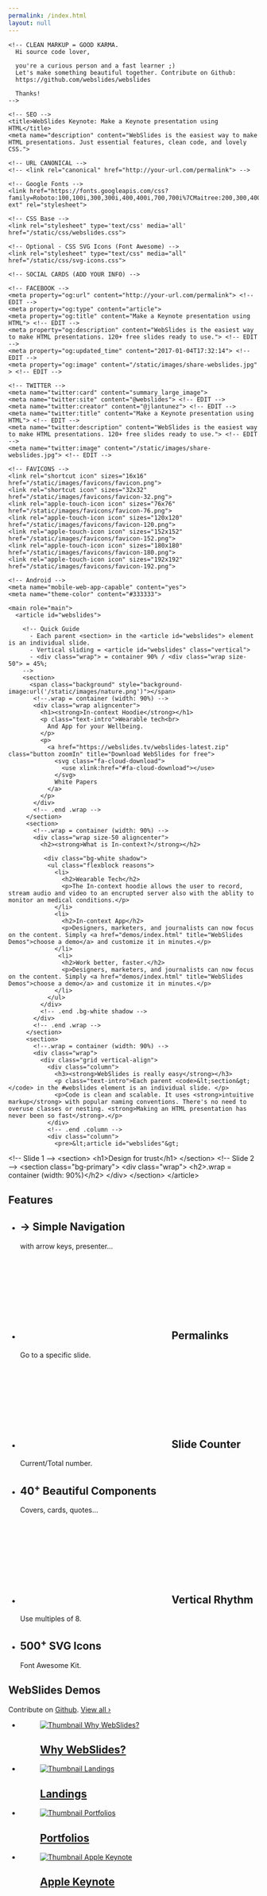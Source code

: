```yaml
---
permalink: /index.html
layout: null
---
```


<html lang="en" prefix="og: http://ogp.me/ns#">
  <head>
    <meta charset="utf-8">
    <meta name="viewport" content="width=device-width, initial-scale=1">

    <!-- CLEAN MARKUP = GOOD KARMA.
      Hi source code lover,

      you're a curious person and a fast learner ;)
      Let's make something beautiful together. Contribute on Github:
      https://github.com/webslides/webslides

      Thanks!
    -->

    <!-- SEO -->
    <title>WebSlides Keynote: Make a Keynote presentation using HTML</title>
    <meta name="description" content="WebSlides is the easiest way to make HTML presentations. Just essential features, clean code, and lovely CSS.">

    <!-- URL CANONICAL -->
    <!-- <link rel="canonical" href="http://your-url.com/permalink"> -->

    <!-- Google Fonts -->
    <link href="https://fonts.googleapis.com/css?family=Roboto:100,100i,300,300i,400,400i,700,700i%7CMaitree:200,300,400,600,700&amp;subset=latin-ext" rel="stylesheet">

    <!-- CSS Base -->
    <link rel="stylesheet" type='text/css' media='all' href="/static/css/webslides.css">

    <!-- Optional - CSS SVG Icons (Font Awesome) -->
    <link rel="stylesheet" type="text/css" media="all" href="/static/css/svg-icons.css">

    <!-- SOCIAL CARDS (ADD YOUR INFO) -->

    <!-- FACEBOOK -->
    <meta property="og:url" content="http://your-url.com/permalink"> <!-- EDIT -->
    <meta property="og:type" content="article">
    <meta property="og:title" content="Make a Keynote presentation using HTML"> <!-- EDIT -->
    <meta property="og:description" content="WebSlides is the easiest way to make HTML presentations. 120+ free slides ready to use."> <!-- EDIT -->
    <meta property="og:updated_time" content="2017-01-04T17:32:14"> <!-- EDIT -->
    <meta property="og:image" content="/static/images/share-webslides.jpg" > <!-- EDIT -->

    <!-- TWITTER -->
    <meta name="twitter:card" content="summary_large_image">
    <meta name="twitter:site" content="@webslides"> <!-- EDIT -->
    <meta name="twitter:creator" content="@jlantunez"> <!-- EDIT -->
    <meta name="twitter:title" content="Make a Keynote presentation using HTML"> <!-- EDIT -->
    <meta name="twitter:description" content="WebSlides is the easiest way to make HTML presentations. 120+ free slides ready to use."> <!-- EDIT -->
    <meta name="twitter:image" content="/static/images/share-webslides.jpg"> <!-- EDIT -->

    <!-- FAVICONS -->
    <link rel="shortcut icon" sizes="16x16" href="/static/images/favicons/favicon.png">
    <link rel="shortcut icon" sizes="32x32" href="/static/images/favicons/favicon-32.png">
    <link rel="apple-touch-icon icon" sizes="76x76" href="/static/images/favicons/favicon-76.png">
    <link rel="apple-touch-icon icon" sizes="120x120" href="/static/images/favicons/favicon-120.png">
    <link rel="apple-touch-icon icon" sizes="152x152" href="/static/images/favicons/favicon-152.png">
    <link rel="apple-touch-icon icon" sizes="180x180" href="/static/images/favicons/favicon-180.png">
    <link rel="apple-touch-icon icon" sizes="192x192" href="/static/images/favicons/favicon-192.png">

    <!-- Android -->
    <meta name="mobile-web-app-capable" content="yes">
    <meta name="theme-color" content="#333333">
  </head>
  <body>
    

    <main role="main">
      <article id="webslides">

        <!-- Quick Guide
          - Each parent <section> in the <article id="webslides"> element is an individual slide.
          - Vertical sliding = <article id="webslides" class="vertical">
          - <div class="wrap"> = container 90% / <div class="wrap size-50"> = 45%;
        -->
        <section>
          <span class="background" style="background-image:url('/static/images/nature.png')"></span>
           <!--.wrap = container (width: 90%) -->
           <div class="wrap aligncenter">
             <h1><strong>In-context Hoodie</strong></h1>
             <p class="text-intro">Wearable tech<br>
               And App for your Wellbeing.
             </p>
             <p>
               <a href="https://webslides.tv/webslides-latest.zip" class="button zoomIn" title="Download WebSlides for free">
                 <svg class="fa-cloud-download">
                   <use xlink:href="#fa-cloud-download"></use>
                 </svg>
                 White Papers
               </a>
             </p>
           </div>
           <!-- .end .wrap -->
         </section>
         <section>
           <!--.wrap = container (width: 90%) -->
           <div class="wrap size-50 aligncenter">
             <h2><strong>What is In-context?</strong></h2>
           
              <div class="bg-white shadow">
               <ul class="flexblock reasons">
                 <li>
                   <h2>Wearable Tech</h2>
                   <p>The In-context hoodie allows the user to record, stream audio and video to an encrupted server also with the ablity to monitor an medical conditions.</p>
                 </li>
                 <li>
                   <h2>In-context App</h2>
                   <p>Designers, marketers, and journalists can now focus on the content. Simply <a href="demos/index.html" title="WebSlides Demos">choose a demo</a> and customize it in minutes.</p>
                 </li>
                  <li>
                   <h2>Work better, faster.</h2>
                   <p>Designers, marketers, and journalists can now focus on the content. Simply <a href="demos/index.html" title="WebSlides Demos">choose a demo</a> and customize it in minutes.</p>
                 </li>
               </ul>
             </div>
             <!-- .end .bg-white shadow -->
           </div>
           <!-- .end .wrap -->
         </section>
         <section>
           <!--.wrap = container (width: 90%) -->
           <div class="wrap">
             <div class="grid vertical-align">
               <div class="column">
                 <h3><strong>WebSlides is really easy</strong></h3>
                 <p class="text-intro">Each parent <code>&lt;section&gt;</code> in the #webslides element is an individual slide. </p>
                 <p>Code is clean and scalable. It uses <strong>intuitive markup</strong> with popular naming conventions. There's no need to overuse classes or nesting. <strong>Making an HTML presentation has never been so fast</strong>.</p>
               </div>
               <!-- .end .column -->
               <div class="column">
                 <pre>&lt;article id="webslides"&gt;
   <span class="code-comment">&lt;!-- Slide 1 --&gt;</span>
   &lt;section&gt;
     &lt;h1&gt;Design for trust&lt;/h1&gt;
   &lt;/section&gt;
   <span class="code-comment">&lt;!-- Slide 2 --&gt;</span>
   &lt;section class="bg-primary"&gt;
     &lt;div class="wrap"&gt;
       &lt;h2&gt;.wrap = container (width: 90%)&lt;/h2&gt;
     &lt;/div&gt;
   &lt;/section&gt;
 &lt;/article&gt;
 </pre>
               </div>
               <!-- .end .column -->
             </div>
             <!-- .end .grid -->
           </div>
           <!-- .end .wrap -->
         </section>
         <section>
           <div class="wrap">
             <h2>Features</h2>
             <ul class="flexblock features">
               <li>
                 <div>
                   <h2>
                     <span>&rarr;</span>
                     Simple Navigation
                   </h2>
                   with arrow keys, presenter...
                 </div>
               </li>
               <li>
                 <div>
                   <h2>
                     <svg class="fa-link">
                       <use xlink:href="#fa-link"></use>
                     </svg>
                     Permalinks
                   </h2>
                   Go to a specific slide.
                 </div>
               </li>
               <li>
                 <div>
                   <h2>
                     <svg class="fa-clock-o">
                       <use xlink:href="#fa-clock-o"></use>
                     </svg>
                     Slide Counter
                   </h2>
                   Current/Total number.
                 </div>
               </li>
               <li>
                 <div>
                   <h2>
                     <span>40<sup>+</sup></span>
                     Beautiful Components
                   </h2>
                   Covers, cards, quotes...
                 </div>
               </li>
               <li>
                 <div>
                   <h2>
                     <svg class="fa-text-height">
                       <use xlink:href="#fa-text-height"></use>
                     </svg>
                     Vertical Rhythm
                   </h2>
                   Use multiples of 8.
                 </div>
               </li>
               <li>
                 <div>
                   <h2>
                     <span>500<sup>+</sup></span>
                     SVG Icons
                   </h2>
                   Font Awesome Kit.
                 </div>
               </li>
             </ul>
           </div>
         </section>
         <section>
           <div class="wrap">
             <h2><strong>WebSlides Demos</strong></h2>
             <p>Contribute on <a href="https://github.com/webslides/webslides" title="Contribute on Github">Github</a>. <span class="alignright"><a href="demos/index.html" title="WebSlides Demos">View all &rsaquo;</a></span></p>
             <ul class="flexblock gallery">
               <li>
                 <a href="demos/why-webslides.html" title="Why WebSlides?">
                   <figure>
                     <img alt="Thumbnail Why WebSlides?" src="https://webslides.tv/static/images/demos-why.png">
                     <figcaption>
                       <h2>Why WebSlides?</h2>
                     </figcaption>
                   </figure>
                 </a>
               </li>
               <li>
                 <a href="demos/landings.html" title="Landings">
                   <figure>
                     <img alt="Thumbnail Landings" src="https://webslides.tv/static/images/demos-landings.png">
                     <figcaption>
                       <h2>Landings</h2>
                     </figcaption>
                   </figure>
                 </a>
               </li>
               <li>
                 <a href="demos/portfolios.html" title="Portfolios">
                   <figure>
                     <img alt="Thumbnail Portfolios" src="https://webslides.tv/static/images/demos-portfolios.png">
                     <figcaption>
                       <h2>Portfolios</h2>
                     </figcaption>
                   </figure>
                 </a>
               </li>
               <li>
                 <a href="demos/keynote.html" title="Apple Keynote">
                   <figure>
                     <img alt="Thumbnail Apple Keynote" src="https://webslides.tv/static/images/demos-apple.png">
                     <figcaption>
                       <h2>Apple Keynote</h2>
                     </figcaption>
                   </figure>
                 </a>
               </li>
             </ul>
           </div>
           <!-- .end .wrap -->
         </section>
         <section>
           <div class="wrap">
             <div class="grid vertical-align">
               <div class="column">
                 <h4>
                   <svg class="fa-life-ring">
                     <use xlink:href="#fa-life-ring"></use>
                   </svg>
                   <strong>Guides</strong>
                 </h4>
                 <p>If you need help, here's just three tutorials. Just a basic knowledge of HTML is required:</p>
                 <ul class="description">
                   <li><a href="demos/components.html" title="WebSlides Components">WebSlides Components</a>.</li>
                   <li><a href="demos/classes.html" title="WebSlides Classes">WebSlides Classes</a>.</li>
                   <li><a href="demos/media.html" title="WebSlides Media">WebSlides Media: images, videos...</a></li>
                 </ul>
               </div>
               <div class="column">
                 <figure><img class="aligncenter" src="static/images/setup.png" alt="WebSlides Files"></figure>
               </div>
               <div class="column">
                 <h4>
                   <svg class="fa-cubes">
                     <use xlink:href="#fa-cubes"></use>
                   </svg>
                   <strong>Built to expand</strong>
                 </h4>
                 <p>The best way to <strong>inspire with your content</strong> is to connect on a personal level:</p>
                 <ul class="description">
                   <li>Background images: <a href="http://unsplash.com">Unsplash</a>.</li>
                   <li>CSS animations: <a href="https://daneden.github.io/animate.css/">Animate.css</a>.</li>
                   <li>Longforms: <a href="http://michalsnik.github.io/aos/"> Animate on scroll</a>.</li>
                 </ul>
               </div>
             </div>
             <!--end .grid -->
           </div>
         </section>
         <section class="aligncenter">
           <!-- .wrap = container (width: 90%) -->
           <div class="wrap">
             <h2><strong>Ready to Start?</strong> </h2>
             <p class="text-intro">Create your own presentation instantly. <br>120+ premium slides ready to use.</p>
             <p>
               <a href="https://webslides.tv/webslides-latest.zip" class="button" title="Download WebSlides">
                 <svg class="fa-cloud-download">
                   <use xlink:href="#fa-cloud-download"></use>
                 </svg>
                 Free Download
               </a>
               <span class="try">
                 <a href="https://www.paypal.me/jlantunez/8" title="Thanks :)">
                   <svg class="fa-paypal">
                     <use xlink:href="#fa-paypal"></use>
                   </svg>
                   Pay what you want.
                 </a>
               </span>
             </p>
           </div>
           <!-- .end .wrap -->
         </section>
        
         <section class="slide-bottom">
           <div class="wrap">
             <div class="content-right text-serif">
               <h2>
                 <strong>Thanks.</strong>
                 <a target="_blank" title="Share on Twitter" href="https://twitter.com/intent/tweet?text=Finally,%20everything%20you%20need%20to%20make%20HTML%20presentations%20in%20a%20fast/beautiful%20way.%20@WebSlides%20=%20Good%20karma%20&mdash;%20https://webslides.tv">
                   <svg class="fa-twitter">
                     <use xlink:href="#fa-twitter"></use>
                   </svg>
                 </a>
               </h2>
               <p>People share content that makes them feel inspired. WebSlides is a very effective way to engage young audiences, customers, and teams.</p> 
               <p>Best,<br> <a href="https://twitter.com/jlantunez">@jlantunez</a>, <a href="https://twitter.com/belelros">@belelros</a>, and <a href="https://twitter.com/luissacristan">@luissacristan</a>.</p>
             </div>
             <!-- .end .content-right -->
           </div>
           <!-- .end .wrap -->
         </section>
 
        <section class="bg-apple aligncenter">
          <!--.wrap = container (width: 90%) -->
          <div class="wrap">
            <h1><img class="whitelogo" src="/static/images/logos/apple.svg" alt="Apple Logo"></h1>
          </div>
          <!-- .end .wrap -->
        </section>
        <section class="bg-apple">
          <!--.wrap = container (width: 90%) -->
          <div class="wrap size-50">
            <h1>Make a Keynote presentation using HTML</h1>
            <p class="text-intro">WebSlides is an open source framework for building HTML presentations, landings, and portfolios.</p>
            <p><code>.bg-apple</code></p>
          </div>
          <!-- .end .wrap -->
        </section>
        <section class="bg-apple aligncenter">
          <!--.wrap = container (width: 90%) -->
          <div class="wrap">
            <h2>HTML presentations can be easy</h2>
          </div>
          <!-- .end .wrap -->
        </section>
        <section class="bg-apple">
          <div class="wrap">
            <h2>Features</h2>
            <ul class="flexblock features">
              <li>
                <div>
                  <h2>
                    <span>&rarr;</span>
                    Simple Navigation
                  </h2>
                  with arrow keys and swipe.
                </div>
              </li>
              <li>
                <div>
                  <h2>
                    <svg class="fa-link">
                      <use xlink:href="#fa-link"></use>
                    </svg>
                    Permalinks
                  </h2>
                  Go to a specific slide.
                </div>
              </li>
              <li>
                <div>
                  <h2>
                    <svg class="fa-clock-o">
                      <use xlink:href="#fa-clock-o"></use>
                    </svg>
                    Slide Counter
                  </h2>
                  Current/Total number
                </div>
              </li>
              <li>
                <div>
                  <h2>
                    <span>40<sup>+</sup></span>
                    Beautiful Components
                  </h2>
                  Covers, cards, quotes...
                </div>
              </li>
              <li>
                <div>
                  <h2>
                    <svg class="fa-text-height">
                      <use xlink:href="#fa-text-height"></use>
                    </svg>
                    Vertical Rhythm
                  </h2>
                  Use multiples of 8.
                </div>
              </li>
              <li>
                <div>
                  <h2>
                    <span>500<sup>+</sup></span>
                    SVG Icons
                  </h2>
                  Font Awesome Kit.
                </div>
              </li>
            </ul>
          </div>
        </section>
        <section class="bg-apple">
          <div class="wrap">
            <div class="content-left">
              <h2>WebSlides was made to inspire people.</h2>
            </div>
            <!-- end .content-left -->
            <div class="content-left">
              <p>WebSlides is a wonderful way to showcase your company. All content is for demo purposes only. Images are property of their respective owners.</p>
            </div>
            <!-- end .content-left -->
            <ul class="flexblock">
              <li>
                <div>
                  <img class="whitelogo" src="/static/images/logos/google.svg" alt="Google">
                </div>
              </li>
              <li>
                <div>
                  <img class="whitelogo" src="/static/images/logos/netflix.svg" alt="Netflix">
                </div>
              </li>
              <li>
                <div>
                  <img class="whitelogo" src="/static/images/logos/microsoft.svg" alt="Microsoft">
                </div>
              </li>
            </ul>
          </div>
          <!-- .end .wrap -->
        </section>
        <section class="bg-apple">
          <div class="wrap">
            <div class="content-left">
              <h2>WebSlides help you build a culture of excellence.</h2>
            </div>
            <!-- end .content-left -->
            <div class="content-left">
              <p>The art of storytelling. Hypertext, clean code, and beauty as narrative elements. Just essential features and lovely CSS. All content is for demo purposes only. </p>
            </div>
            <!-- end .content-left -->
            <ul class="flexblock metrics">
              <li> Founded
                <span>1976</span>
              </li>
              <li>
                <span>
                  <svg class="fa-users">
                    <use xlink:href="#fa-users"></use>
                  </svg>
                </span>
                524M Subscribers
              </li>
              <li>
                <span>
                  <svg class="fa-line-chart">
                    <use xlink:href="#fa-line-chart"></use>
                  </svg>
                </span>
                Revenue: $16M
              </li>
              <li>
                Monthly Growth
                <span>64%</span>
              </li>
            </ul>
          </div>
          <!-- .end .wrap -->
        </section>
        <section class="bg-apple">
          <!--.wrap o <nav> = container 1200px -->
          <div class="wrap">
            <ul class="flexblock metrics border">
              <li> Founded
                <span>1976</span>
              </li>
              <li>
                <span>
                  <svg class="fa-users">
                    <use xlink:href="#fa-users"></use>
                  </svg>
                </span>
                524M Subscribers
              </li>
              <li>
                <span>
                  <svg class="fa-line-chart">
                    <use xlink:href="#fa-line-chart"></use>
                  </svg>
                </span>
                Revenue: $16M
              </li>
              <li>
                Monthly Growth
                <span>64%</span>
              </li>
              <li>
                <span>
                  <svg class="fa-building-o">
                    <use xlink:href="#fa-building-o"></use>
                  </svg>
                </span>
                6 Offices
              </li>
              <li>
                <span>
                  <svg class="fa-smile-o">
                    <use xlink:href="#fa-smile-o"></use>
                  </svg>
                </span>
                14K Employees
              </li>
              <li>
                <span>
                $4M
                </span>
                EBITDA
              </li>
              <li>
                <span>
                  <svg class="fa-university">
                    <use xlink:href="#fa-university"></use>
                  </svg>
                </span>
                Bank: $76B
              </li>
            </ul>
          </div>
          <!-- .end .wrap -->
        </section>
        <section class="bg-apple aligncenter">
          <span class="background dark" style="background-image:url('https://source.unsplash.com/pb_lF8VWaPU/')"></span>
          <div class="wrap">
            <h2 class="text-data">3,456,789</h2>
            <h3>iPhone 7 in first 24 hours</h3>
          </div>
          <!-- .end .wrap -->
        </section>
        <section class="bg-apple aligncenter">
          <!--.wrap = container (width: 90%) -->
          <div class="wrap">
            <h2 class="text-data">$48 Billion</h2>
            <h3>Revenue in Q4 2024</h3>
          </div>
          <!-- .end .wrap -->
        </section>
        <section class="bg-apple slide-bottom">
          <!-- Overlay/Opacity: [class*="bg-"] > .background.dark or .light -->
          <span class="background" style="background-image:url('https://source.unsplash.com/Y5Tjb62cxl8/')"></span>
          <div class="wrap">
            <div class="content-left">
              <p>
                <svg class="large fa-tree">
                  <use xlink:href="#fa-tree"></use>
                </svg>
              </p>
              <h2>1,000,000</h2>
              <h3>We're working to protect up to a million acres of sustainable forest.</h3>
            </div>
          </div>
          <!-- .end .wrap -->
        </section>
        <section class="bg-apple">
          <div class="wrap">
            <div class="card-50">
              <figure><img class="aligncenter" src="/static/images/iphone.png" alt="iPhone"></figure>
              <div class="flex-content">
                <h2>
                  <svg class="fa-apple">
                    <use xlink:href="#fa-apple"></use>
                  </svg>
                  iPhone 7
                </h2>
                <p class="text-intro">3D Touch, 12MP photos, and 4K video.</p>
                <p>Every iPhone they have made was built on the same belief. That a phone should be more than a collection of features. That, above all, a phone should be absolutely simple, beautiful, and magical to use.</p>
              </div>
              <!-- end .flex-content-->
            </div>
            <!-- end .card-50-->
          </div>
          <!-- .end .wrap -->
        </section>
        <section class="bg-apple">
          <div class="wrap">
            <div class="grid vertical-align">
              <div class="column">
                <h2>
                  <svg class="fa-apple">
                    <use xlink:href="#fa-apple"></use>
                  </svg>
                  iPhone 7
                </h2>
                <p class="text-intro">We worked closely with the very talented people at Acme and created a new website. Content demo. </p>
                <ul class="description">
                  <li>
                    <span class="text-label">
                    Client:
                    </span>
                    Apple (2016)
                  </li>
                  <li>
                    <span class="text-label">
                    Services:
                    </span>
                    Web Design
                  </li>
                  <li>
                    <span class="text-label">
                    Website:
                    </span>
                    <a href="https://apple.com/iphone/">apple.com/iphone</a>
                  </li>
                </ul>
              </div>
              <!-- end .column-->
              <div class="column">
                <figure>
                  <img src="/static/images/iphone.png" alt="iPhone">
                </figure>
              </div>
              <!-- end figure-->
            </div>
            <!-- end .grid-->
          </div>
          <!-- end .wrap-->
        </section>
        <section class="bg-apple">
          <div class="wrap">
            <div class="card-50">
              <div class="flex-content">
                <ul class="flexblock specs">
                  <li>
                    <div>
                      <svg class="fa-wifi">
                        <use xlink:href="#fa-wifi"></use>
                      </svg>
                      <h2>Ultra-Fast WiFi</h2>
                      Faster LTE with the best worldwide roaming.
                    </div>
                  </li>
                  <li>
                    <div>
                      <svg class="fa-camera">
                        <use xlink:href="#fa-camera"></use>
                      </svg>
                      <h2>Two cameras that shoot as one.</h2>
                      12MP wide angle.
                    </div>
                  </li>
                  <li>
                    <div>
                      <svg class="fa-life-ring">
                        <use xlink:href="#fa-life-ring"></use>
                      </svg>
                      <h2>Lifetime Warranty </h2>
                      We'll fix it or if we can't, we'll replace it.
                    </div>
                  </li>
                </ul>
              </div>
              <!-- end .flex-content-->
              <figure>
                <img class="aligncenter" src="/static/images/iphone.png" alt="iPhone 6">
              </figure>
            </div>
          </div>
          <!-- .end .wrap -->
        </section>
        <section class="bg-apple aligncenter">
          <div class="wrap zoomIn">
            <h1>
              <svg class="fa-apple">
                <use xlink:href="#fa-apple"></use>
              </svg>
              Pay
            </h1>
          </div>
          <!-- .end .wrap -->
        </section>
        <section class="bg-apple">
          <span class="background-left-bottom" style="background-image:url('../static/images/iphone-hand.png')"></span>
          <div class="wrap">
            <div class="content-right">
              <h2>
                Redesigning
                <svg class="fa-apple">
                  <use xlink:href="#fa-apple"></use>
                </svg>
                Pay
              </h2>
              <p>We've been working with the Acme team over the last three months to build a new app.</p>
              <p>
                <a href="#" class="button" title="Case study">Case study &rsaquo;</a>
                <a href="https://www.apple.com/apple-pay/" class="button ghost" title="Apple Website">Open site &rsaquo;</a>
              </p>
            </div>
          </div>
          <!-- .end .wrap -->
        </section>
        <section class="bg-apple">
          <span class="background-right-bottom" style="background-image:url('../static/images/iphone-hand.png')"></span>
          <!--.wrap = container (width: 90%) -->
          <div class="wrap">
            <div class="content-left">
              <h2>Payments Made Simple</h2>
              <p>Apple Pay is so easy. Pay with your debit cards and credit cards with just a touch.</p>
              <div class="content-left">
                <h3>Secure</h3>
                <p>Your card is never stored. Apple Pay uses a device-specific number and unique transaction code.</p>
              </div>
              <!-- .end .content-left -->
              <div class="content-left">
                <h3>Universal</h3>
                <p>Apple Pay works with most major credit and debit cards from nearly all banks.</p>
              </div>
              <!-- .end .content-left -->
            </div>
            <!-- .end .content-left -->
          </div>
          <!-- .end .wrap -->
        </section>
        <section class="bg-apple">
          <span class="background-left-bottom" style="background-image:url('../static/images/iphone-hand.png')"></span>
          <div class="wrap">
            <div class="content-right">
              <ul class="flexblock specs">
                <li>
                  <div>
                    <svg class="fa-bolt">
                      <use xlink:href="#fa-bolt"></use>
                    </svg>
                    <h2>Incredibly fast</h2>
                    Just hold your iPhone near the reader.
                  </div>
                </li>
                <li>
                  <div>
                    <svg class="fa-globe">
                      <use xlink:href="#fa-globe"></use>
                    </svg>
                    <h2>Works with all major banks</h2>
                    Apple Pay is accepted in restaurants, hotels...
                  </div>
                </li>
                <li>
                  <div>
                    <svg class="fa-lock">
                      <use xlink:href="#fa-lock"></use>
                    </svg>
                    <h2>The safer way to pay</h2>
                    Your card number is never stored.
                  </div>
                </li>
              </ul>
            </div>
          </div>
          <!-- .end .wrap -->
        </section>
        <section class="bg-apple">
          <span class="background-right-bottom" style="background-image:url('../static/images/iphone-hand.png')"></span>
          <div class="wrap">
            <div class="content-left">
              <h1>
                <svg class="fa-apple">
                  <use xlink:href="#fa-apple"></use>
                </svg>
                Pay
              </h1>
              <p>Use your iPhone to pay securely and easily at over a million store locations and within apps — with a single touch. See where you can use Apple Pay:
              </p>
              <form class="user" action="/" method="post">
                <input type="text" name="location" placeholder="Stores in your city..." required>
                <button type="submit" title="Search">Search &rsaquo;</button>
              </form>
            </div>
          </div>
          <!-- .end .wrap -->
        </section>
        <section class="bg-apple">
          <!--.wrap = container (width: 90%) -->
          <div class="wrap">
            <blockquote class="text-quote">
              <p>I'm an optimist in the sense that I believe humans are noble and honorable, and some of them are really smart. I have a very optimistic view of individuals.</p>
              <p>
                <cite>
                  <!-- <img class="avatar-56" src="/static/images/avatar.jpg" alt="Avatar"> --> Steve Jobs.
                </cite>
              </p>
            </blockquote>
          </div>
          <!-- .end .wrap -->
        </section>
        <section class="bg-apple">
          <span class="background-right-bottom" style="background-image:url('https://webslides.tv/static/images/tim-cook.png')"></span>
          <div class="wrap">
            <div class="content-left">
              <blockquote>
                <p>&ldquo;We see that privacy is a fundamental human right that people have. We are going to do everything that we can to help maintain that trust.&rdquo;</p>
                <p><cite>Tim Cook, CEO of Apple.</cite></p>
              </blockquote>
            </div>
          </div>
          <!-- .end .wrap -->
        </section>
        <section class="bg-apple">
          <header>
            <!--.wrap o <nav> = container 1200px -->
            <div class="wrap">
              <p>Header <span class="alignright">.alignright</span></p>
            </div>
          </header>
          <div class="aligncenter fadeInUp">
            <h2>Simple CSS Alignments</h2>
            <p>Put content wherever you want.</p>
          </div>
          <footer class="bg-trans-dark">
            <div class="wrap">
              <p>
                <span class="alignleft">
                Footer
                </span>
                <span class="alignright">
                  <a href="#" title="Twitter">
                    <svg class="fa-twitter">
                      <use xlink:href="#fa-twitter"></use>
                    </svg>
                    @username
                  </a>
                </span>
              </p>
            </div>
          </footer>
        </section>
        <section class="bg-apple slide-top">
          <div class="wrap">
            <div class="content-left">
              <h3>1/9 left top</h3>
              <p>Put content wherever you want. Have less. Do more. Create beautiful solutions.</p>
              <p><code>.slide-top and .content-left</code></p>
            </div>
          </div>
          <!-- .end .wrap -->
        </section>
        <section class="bg-apple slide-top">
          <div class="wrap">
            <div class="content-center">
              <h3>2/9 center top</h3>
              <p>Apple I was designed and hand-built by Steve Wozniak. Steve Jobs had the idea of selling the computer.</p>
              <p><code>.slide-top and .content-center</code></p>
            </div>
          </div>
          <!-- .end .wrap -->
        </section>
        <section class="bg-apple slide-top">
          <div class="wrap">
            <div class="content-right">
              <h3>3/9 right top</h3>
              <p>The Apple II is one of the first highly successful computers.</p>
              <p><code>.slide-top and .content-right</code></p>
            </div>
          </div>
          <!-- .end .wrap -->
        </section>
        <section class="bg-apple">
          <div class="wrap">
            <div class="content-left">
              <h3>4/9 left center</h3>
              <p>The Apple III is a business-oriented personal computer that was intended as the successor to the Apple II series.</p>
              <p><code>.content-left</code></p>
            </div>
          </div>
          <!-- .end .wrap -->
        </section>
        <section class="bg-apple">
          <div class="wrap">
            <div class="content-center">
              <h3>5/9 center</h3>
              <p>Apple Lisa was one of the first personal computers to offer a graphical user interface.</p>
              <p><code>.content-center</code></p>
            </div>
          </div>
          <!-- .end .wrap -->
        </section>
        <section class="bg-apple">
          <div class="wrap">
            <div class="content-right">
              <h3>6/9 right center</h3>
              <p>The Macintosh was the company's first mass-market personal computer featuring a GUI and mouse.</p>
              <p><code>.content-right</code></p>
            </div>
          </div>
          <!-- .end .wrap -->
        </section>
        <section class="bg-apple slide-bottom">
          <div class="wrap">
            <div class="content-left">
              <h3>7/9 left bottom</h3>
              <p>The iBook was a line of laptop computers designed and marketed by Apple Inc. from 1999 to 2006.</p>
              <p><code>.slide-bottom</code> and <code>.content-left</code></p>
            </div>
          </div>
          <!-- .end .wrap -->
        </section>
        <section class="bg-apple slide-bottom">
          <div class="wrap">
            <div class="content-center">
              <h3>8/9 center bottom</h3>
              <p>Apple introduced the first generation iPod on October 23, 2001, with the slogan "1,000 songs in your pocket".</p>
              <p><code>.slide-bottom</code> and <code>.content-center</code></p>
            </div>
          </div>
          <!-- .end .wrap -->
        </section>
        <section class="bg-apple slide-bottom">
          <div class="wrap">
            <div class="content-right">
              <h3>9/9 right bottom</h3>
              <p>The original iPhone was introduced by Steve Jobs on January 9, 2007. Jobs introduced the iPhone as a combination of three devices.</p>
              <p><code>.slide-bottom</code> and <code>.content-right</code></p>
            </div>
          </div>
          <!-- .end .wrap -->
        </section>
        <section class="bg-apple">
          <div class="wrap size-50">
            <h2>CSS Animations</h2>
            <p>Fadein transition to all slides.</p>
            <pre>&lt;article id="webslides"&gt;
  &lt;section&gt;
    &lt;div class="wrap fadeInUp"&gt;
      &lt;h1&gt;Slide&lt;/h1&gt;
    &lt;/div&gt;
  &lt;/section&gt;
&lt;/article&gt;</pre>
            <p>Just 5 basic animations: .fadeIn, .fadeInUp, .zoomIn, .slideInLeft, and .slideInRight.</p>
          </div>
          <!-- .end .wrap -->
        </section>
        <section class="bg-black aligncenter">
          <span class="background light" style="background-image:url('https://source.unsplash.com/UxtIESWxLh8/')"></span>
          <div class="wrap">
            <h2>Embedding Media</h2>
          </div>
          <!-- .end .wrap -->
        </section>
        <section class="bg-apple">
          <div class="wrap">
            <div class="content-left">
              <h3><a href="https://webslides.tv/demos/media#slide=2">YouTube API</a></h3>
              <p>Embed videos with loop, autoplay, and muted attributes. The video will automatically play when the slide is loaded.</p>
              <pre>&lt;div class="embed"&gt;
 &lt;div data-youtube data-youtube-id=&quot;CQY3KUR3VzM&quot; data-autoplay &gt;&lt;/div&gt;
&lt;/div&gt;</pre>
              <p><code>.embed</code> (responsive)</p>
            </div>
            <!-- end .content-left -->
            <div class="content-left">
              <!-- <div class="embed"> = Responsive -->
              <div class="embed">
                <div data-youtube data-youtube-id="CQY3KUR3VzM" data-autoplay data-no-controls></div>
              </div>
              <!-- end .embed -->
            </div>
            <!-- end .content-left -->
          </div>
          <!-- .end .wrap -->
        </section>
        <section class="bg-apple fullscreen">
          <!-- Fullscreen Video -->
          <div class="embed">
            <div data-youtube data-youtube-id="lvOKBQvbLhg" data-autoplay></div>
          </div>
          <!-- .end .embed -->
        </section>
        <section class="fullscreen bg-apple aligncenter">
         <div class="embed">
           <video autoplay loop muted poster="https://webslides.tv/static/images/peggy.jpg">
            <source src="https://webslides.tv/static/videos/peggy.mp4" type="video/mp4">
           </video>
          </div><!-- .embed -->
          <!-- .wrap = container (width: 90%) -->
          <div class="wrap size-50">
            <h2><strong>Be Awesome</strong></h2>
          </div>
        </section>
        <section class="fullscreen bg-black aligncenter">
          <div class="embed dark">
             <video autoplay loop muted poster="https://webslides.tv/static/images/peggy.jpg">
             <source src="https://webslides.tv/static/videos/peggy.mp4" type="video/mp4">
            </video>
          </div><!-- .embed -->
          <!-- .wrap = container (width: 90%) -->
          <div class="wrap size-50">
            <h2><strong>Think Different</strong></h2>
            <p>Overlay: <code>fullscreen.bg-black > .embed.dark</code> or .light</p>
          </div>
          <!-- .end .wrap -->
        </section>
        <section class="bg-apple aligncenter">
          <span class="background-right-bottom" style="background-image:url('https://webslides.tv/static/images/tim-cook.png')"></span>
          <div class="wrap">
            <h1>One more thing...</h1>
          </div>
          <!-- .end .wrap -->
        </section>
        <section class="bg-apple aligncenter">
          <div class="wrap">
            <div class="cta">
              <div class="number">
                <p><span>Ag</span></p>
              </div>
              <!--end .number -->
              <div class="benefit">
                <p class="text-subtitle">San Francisco</p>
                <h3><strong>The quick brown fox jumps over the lazy dog</strong>.</h3>
                <p>ABCDEFGHIJKLMNOPQRSTUVWXYZ</p>
                <p>abcdefghijklmnopqrstuvwxyz</p>
                <p>1234567890(,.;:?!$&*)</p>
              </div>
              <!--end .benefit -->
            </div>
            <!--end .cta -->
          </div>
          <!-- .end .wrap -->
        </section>
        <section class="bg-apple aligncenter">
          <!-- .wrap = container (width: 90%) -->
          <div class="wrap">
            <h2><strong>Start in seconds</strong></h2>
            <p class="text-intro">120+ prebuilt slides ready to use.</p>
            <p>
              <a href="https://webslides.tv/webslides-latest.zip" class="button" title="Download WebSlides">
                <svg class="fa-cloud-download">
                  <use xlink:href="#fa-cloud-download"></use>
                </svg>
                Free Download
              </a>
              <span class="try">
                <a href="https://www.paypal.me/jlantunez/8" title="Good karma :)">
                  <svg class="fa-paypal">
                    <use xlink:href="#fa-paypal"></use>
                  </svg>
                  Pay what you want.
                </a>
              </span>
            </p>
          </div>
          <!-- .end .wrap -->
        </section>
        <section class="bg-apple aligncenter">
          <h2 class="text-emoji zoomIn">😎</h2>
          <h3><strong>Thank you!</strong></h2>
          <p><a href="https://twitter.com/webslides" title="@WebSlides on Twitter">@WebSlides</a></p>
        </section>

        <section class="bg-red">
          <span class="background dark" style="background-image:url('https://source.unsplash.com/R1J6Z1cnJZc/1600x800')"></span>
          <!--.wrap = container (width: 90%) -->
          <div class="wrap aligncenter">
            <h1>
              <strong>Netflix's Culture</strong>
            </h1>
            <p class="text-symbols">* * * </p>
            <p><a class="button ghost" href="https://webslides.tv/webslides-latest.zip" title="Download WebSlides for free">
              <svg class="fa-cloud-download">
                <use xlink:href="#fa-cloud-download"></use>
              </svg> WebSlides</a>
            </p>
          </div>
          <!-- .end .wrap -->
        </section>
        <section>
          <div class="wrap size-50 bg-white">
            <h2>
              <svg class="fa-info-circle large">
                <use xlink:href="#fa-info-circle"></use>
              </svg>
              <strong>A bit of context</strong>
            </h2>
            <hr>
            <p><a href="http://firstround.com/review/The-woman-behind-the-Netflix-Culture-doc/">Patty McCord</a> created <a href="https://jobs.netflix.com/life-at-netflix">Netflix's culture</a>. She wrote the document called <strong>"Netflix Culture: Freedom & Responsibility."</strong> (2009). So far, it's been shared over 16 million times on <a href="https://www.slideshare.net/reed2001/culture-1798664">Slideshare</a> and has been called "the most important document ever to come out of the Valley" by Sheryl Sandberg.</p>
          </div>
          <!-- .end .wrap -->
        </section>
        <section>
          <!--.wrap = container (width: 90%) -->
          <div class="wrap">
            <div class="grid vertical-align">
              <div class="column">
                <h3><strong>We seek excellence</strong></h3>
              </div>
              <div class="column">
                <p class="text-intro">We value candor, transparency, and courage. <strong>We embrace context and avoid control</strong>, seeking insight and understanding to make sound decisions.
                </p>
              </div>
            </div>
          </div>
          <!-- .end .wrap -->
        </section>
        <section class="bg-red">
          <span class="background" style="background-image:url('https://source.unsplash.com/BYYu5nvQoUM/1600x800')"></span>
          <!--.wrap = container (width: 90%) -->
          <div class="wrap aligncenter fadeInUp">
            <h3><strong>Diversity & Inclusiveness</strong></h3>
          </div>
          <!-- .end .wrap -->
        </section>
        <section>
          <!--.wrap = container (width: 90%) -->
          <div class="wrap size-50">
            <h2><strong>7 Aspects</strong> of our Culture</h2>
            <hr>
            <ol class="text-cols">
              <li><strong>Values are what we Value</strong></li>
              <li>High Performance</li>
              <li>Freedom & Responsibility</li>
              <li>Context, not Control</li>
              <li>Highly Alined, Loosely Coupled</li>
              <li>Pay Top of Market</li>
              <li>Promotions & Development</li>
            </ol>
          </div>
          <!-- .end .wrap -->
        </section>
        <section>
          <!--.wrap = container (width: 90%) -->
          <div class="wrap size-50 bg-white">
            <h3><strong>1/7 Values are what we value</strong></h3>
            <p class="text-intro">Make your values mean something.</p>
            <hr>
            <p>Many companies have nice sounding value statements displayed in the lobby. Enron, whose leaders went to jail, and which went <strong>bankrupt from <a href="https://www.youtube.com/watch?v=jrEf8uabe7E">fraud</a></strong> had these values displayed in their lobby: <strong>integrity, communication, respect, and excellence</strong>.</p>
          </div>
          <!-- .end .wrap -->
        </section>
        <section>
          <!--.wrap = container (width: 90%) -->
          <div class="wrap size-50">
            <h2><strong>9 Behaviors</strong></h2>
            <p class="text-intro">At Netflix, we particularly value the following nine behaviors and skills. We hire and promote people who demonstrate these nine.</p>
            <hr>
            <ol class="text-cols">
              <li>Judgment</li>
              <li>Communication</li>
              <li>Impact</li>
              <li>Curiosity</li>
              <li>Innovation</li>
              <li>Courage</li>
              <li>Passion</li>
              <li>Honesty</li>
              <li>Selflessness</li>
            </ol>
          </div>
          <!-- .end .wrap -->
        </section>
        <section>
          <!--.wrap = container (width: 90%) -->
          <div class="wrap size-50">
            <h2><strong>7 Aspects</strong> of our Culture</h2>
            <hr>
            <ol class="text-cols">
              <li><strong>Values are what we Value</strong></li>
              <li><strong>High Performance</strong></li>
              <li>Freedom & Responsibility</li>
              <li>Context, not Control</li>
              <li>Highly Alined, Loosely Coupled</li>
              <li>Pay Top of Market</li>
              <li>Promotions & Development</li>
            </ol>
          </div>
          <!-- .end .wrap -->
        </section>
        <section class="bg-black">
          <span class="background dark" style="background-image:url('https://source.unsplash.com/8lUTnkZXZSA/1600x800')"></span>
          <div class="wrap">
            <h3><strong>2/7 High Performance</strong></h3>
            <ul class="flexblock features">
              <li>
                <div>
                  <h2>
                    <svg class="fa-users">
                      <use xlink:href="#fa-users"></use>
                    </svg>
                    We're a team
                  </h2>
                  not a family.
                </div>
              </li>
              <li>
                <div>
                  <h2>
                    <svg class="fa-trophy">
                      <use xlink:href="#fa-trophy"></use>
                    </svg>
                    We're a pro sports team
                  </h2>
                  not a kid's recreational team.
                </div>
              </li>
              <li>
                <div>
                  <h2>
                    <svg class="fa-star">
                      <use xlink:href="#fa-star"></use>
                    </svg>
                    We have stars
                  </h2>
                  in every position.
                </div>
              </li>
            </ul>
          </div>
          <!-- .end .wrap -->
        </section>
        <section>
          <span class="background" style="background-image:url('https://source.unsplash.com/M-H70CDJnDI/1600x800')"></span>
          <div class="wrap size-60 bg-trans-dark">
            <h4><strong>Why are we so manic on high performance?</strong></h4>
            <p class="text-intro">In procedural work, the best are 2x better than the average.</p>
            <hr>
            <p class="text-intro">In creative work, the best are 10x better than the average, so huge premium on creating effective teams of the best.</p>
          </div>
          <!-- .end .wrap -->
        </section>
        <section class="bg-black">
          <span class="background" style="background-image:url('https://source.unsplash.com/26qZsuRwm0c/1600x800')"></span>
          <div class="wrap aligncenter">
            <h2><strong>Content that people love</strong></h2>
          </div>
          <!-- .end .wrap -->
        </section>
        <section class="fullscreen">
          <div class="embed">
            <video autoplay loop poster="https://webslides.tv/static/images/netflix.jpg">
              <source src="https://webslides.tv/static/videos/netflix.mp4" type="video/mp4">
            </video>
          </div>
          <!-- .end .embed -->
        </section>
        <section>
          <div class="wrap size-50">
            <h3><strong>3/7 Freedom & Responsibility</strong></h3>
            <p class="text-intro">Most companies have complex policies around what you can expense, how you travel, what gifts you can accept, etc.</p>
            <hr>
            <p class="text-intro"><strong>Netflix's Policy</strong>: "Act in Netflix's best interest" (5 words long).</p>
          </div>
          <!-- .end .wrap -->
        </section>
        <section>
          <div class="wrap">
            <h3><strong>"Act in Netflix's best interest"</strong> generally means...</h3>
            <ul class="flexblock border">
            <li>
              Expense only what you would otherwise not spend.
            </li>
            <li>
              Travel as you would if it were your own money.
            </li>
            <li>
              What gifts you can accept?
              Disclose non-trivial vendor gifts.
            </li>
            <li>
              Take from Netflix only when it is inefficient to not take (calls...)
            </li>
            </ul>
          </div>
          <!-- .end .wrap -->
        </section>
        <section>
          <div class="wrap size-50 bg-white">
            <h4><strong>Summary of Freedom & Responsibility</strong></h4>
            <hr>
            <ol>
              <li>As we grow, minimize rules.</li>
              <li>Inhibit chaos with ever more high performance people.</li>
              <li><strong>Flexibility is more important than efficiency</strong> in the long term.</li>
            </ol>
          </div>
          <!-- .end .wrap -->
        </section>
        <section>
          <div class="wrap">
            <div class="grid">
              <div class="column">
                <p class="text-context">
                  This is a homage.
                </p>
                <p class="text-intro"><a href="http://firstround.com/review/The-woman-behind-the-Netflix-Culture-doc/">Patty McCord</a> wrote <strong>"Netflix Culture: Freedom & Responsibility"</strong>. Go to <a href="https://www.slideshare.net/reed2001/culture-1798664">Slideshare</a> to read the whole document.</p>
              </div>
              <div class="column">
               <div>
                <div class="embed">
                  <iframe width="560" height="315" src="https://www.youtube.com/embed/uvG0aCbuG60?rel=0&amp;controls=0"  allowfullscreen></iframe>
                </div>
                <!-- normalize flexbox -->
               </div>
               <!-- end .embed -->
              </div>
              <!-- end .column -->
            </div>
            <!-- end .grid -->
          </div>
          <!-- .end .wrap -->
        </section>
        <section class="bg-black-blue aligncenter">
          <span class="background dark" style="background-image:url('https://source.unsplash.com/Zq_K89I9E-8/)"></span>
          <!--.wrap = container (width: 90%) -->
          <div class="wrap">
            <p class="text-subtitle">WebSlides Tutorial</p>
            <h1 class="text-landing">Media</h1>
            <p class="text-symbols">* * *</p>
            <p>
              <a class="button ghost" href="https://github.com/webslides/webslides" title="Download WebSlides">
                <svg class="fa-github">
                  <use xlink:href="#fa-github"></use>
                </svg>
                Free Download
              </a>
            </p>
          </div>
          <!-- .end .wrap -->
        </section>
        <section class="aligncenter">
          <div class="wrap">
            <h2><strong>A quick reference guide for beginners</strong></h2>
            <p class="text-intro">Videos, images, maps, and charts.</p>
            <ul class="flexblock border">
              <li>
                <!--div required = padding li or li>a-->
                <div>
                  <h3><a target="_blank" href="#slide=3">Images</a></h3>
                  <ol>
                    <li><a target="_blank" href="#slide=4">Background Images</a></li>
                    <li><a target="_blank" href="#slide=9">Overlays (light and dark)</a></li>
                    <li><a target="_blank" href="#slide=11">500+ SVG Icons</a></li>
                    <li><a target="_blank" href="#slide=13">Logos</a></li>
                    <li><a target="_blank" href="#slide=14">Avatars</a></li>
                    <li><a target="_blank" href="#slide=15">Devices</a></li>
                    <li><a target="_blank" href="#slide=16">Screenshots</a></li>
                  </ol>
                </div>
              </li>
              <li>
                <!--div required = padding li or li>a-->
                <div>
                  <h3><a target="_blank" href="#slide=17">Videos</a></h3>
                  <ol>
                    <li><a target="_blank" href="#slide=18">Background Videos (hosted & overlay)</a></li>
                    <li><a target="_blank" href="#slide=22">Embedding YouTube videos</a></li>
                    <li><a target="_blank" href="#slide=24">Fullscreen YouTube videos</a></li>
                    <li>
                      <a target="_blank" href="#slide=26"><strong>YouTube API:</strong></a>
                      <ol>
                        <li><a target="_blank" href="#slide=27">Autoplay, loop, mute, and no controls</a></li>
                        <li><a target="_blank" href="#slide=30">Fullscreen video</a></li>
                        <li><a target="_blank" href="#slide=32">Background video with overlay</a></li>
                      </ol>
                    </li>
                  </ol>
                </div>
              </li>
              <li>
                <!--div required = padding li or li>a-->
                <div>
                  <h3><a target="_blank" href="#slide=34">Maps & Charts</a></h3>
                  <ol>
                    <li><a target="_blank" href="#slide=35">Embedding maps</a></li>
                    <li><a target="_blank" href="#slide=36">Embedding the map in a card</a></li>
                    <li><a target="_blank" href="#slide=37">Fullscreen maps</a></li>
                    <li><a target="_blank" href="#slide=38">Embedding charts</a></li>
                  </ol>
                </div>
              </li>
            </ul>
          </div>
          <!-- .end .wrap -->
        </section>
        <section>
          <div class="wrap aligncenter">
            <h3>
              <svg class="fa-camera">
                <use xlink:href="#fa-camera"></use>
              </svg>
              Insert images wherever you want
            </h3>
            <p class="text-intro">15 different positions.</p>
          </div>
          <!-- .end .wrap -->
        </section>
        <section>
          <div class="wrap">
            <h3>15 Different Backgrounds</h3>
            <ul class="text-cols">
              <li><strong>.background</strong> (fullscreen)</li>
              <li>.background-top (cover)</li>
              <li>.background-bottom (cover)</li>
              <li>.background.light (opacity)</li>
              <li>.background.dark (opacity)</li>
              <li>.background-center</li>
              <li>.background-center-top</li>
              <li>.background-center-bottom</li>
              <li>.background-left</li>
              <li>.background-left-top</li>
              <li>.background-left-bottom</li>
              <li>.background-right</li>
              <li>.background-right-top</li>
              <li>.background-right-bottom</li>
              <li>.background-anim (animated)</li>
            </ul>
          </div>
          <!-- .end .wrap -->
        </section>
        <section>
          <div class="wrap size-50">
            <h4>
              <svg class="fa-camera">
                <use xlink:href="#fa-camera"></use>
              </svg>
              .background = Fullscreen Backgrounds
            </h4>
            <p class="text-intro"><a href="https://source.unsplash.com/">How to embed Unsplash photos? &rarr;</a></p>
            <pre>&lt;section&gt;
  &lt;span class="background" style="background-image:url('https://source.unsplash.com/nwfuaYecNUs/')"&gt;&lt;/span&gt;
  &lt;div class="wrap"&gt;
    &lt;h1&gt;Slide&lt;/h1&gt;
  &lt;/div&gt;
&lt;/section&gt;</pre>
            <p>
              <svg class="fa-info">
                <use xlink:href="#fa-info"></use>
              </svg>
              Position .background outside of .wrap container.
            </p>
          </div>
          <!-- .end .wrap -->
        </section>
        <section>
          <span class="background-right-bottom" style="background-image:url('../static/images/iphone-hand.png')"></span>
          <div class="wrap">
            <div class="content-left">
              <h3>.background-(position)</h3>
              <p><code>.background-right-bottom</code></p>
              <ul class="flexblock specs">
                <li>
                  <div>
                    <svg class="fa-wifi">
                      <use xlink:href="#fa-wifi"></use>
                    </svg>
                    <h2>Ultra-Fast WiFi</h2>
                    Simple and secure file sharing.
                  </div>
                </li>
                <li>
                  <div>
                    <svg class="fa-battery-full">
                      <use xlink:href="#fa-battery-full"></use>
                    </svg>
                    <h2>All day battery life</h2>
                    Your battery worries may be over.
                  </div>
                </li>
                <li>
                  <div>
                    <svg class="fa-life-ring">
                      <use xlink:href="#fa-life-ring"></use>
                    </svg>
                    <h2>Lifetime Warranty </h2>
                    We'll fix it or if we can't, we'll replace it.
                  </div>
                </li>
              </ul>
            </div>
          </div>
          <!-- .end .wrap -->
        </section>
        <section>
          <span class="background-left-bottom" style="background-image:url('../static/images/iphone-hand.png')"></span>
          <div class="wrap">
            <div class="content-right">
              <h3>.background-(position)</h3>
              <p><code>.background-left-bottom</code></p>
              <ul class="flexblock specs">
                <li>
                  <div>
                    <svg class="fa-wifi">
                      <use xlink:href="#fa-wifi"></use>
                    </svg>
                    <h2>Ultra-Fast WiFi</h2>
                    Simple and secure file sharing.
                  </div>
                </li>
                <li>
                  <div>
                    <svg class="fa-battery-full">
                      <use xlink:href="#fa-battery-full"></use>
                    </svg>
                    <h2>All day battery life</h2>
                    Your battery worries may be over.
                  </div>
                </li>
                <li>
                  <div>
                    <svg class="fa-life-ring">
                      <use xlink:href="#fa-life-ring"></use>
                    </svg>
                    <h2>Lifetime Warranty </h2>
                    We'll fix it or if we can't, we'll replace it.
                  </div>
                </li>
              </ul>
            </div>
          </div>
          <!-- .end .wrap -->
        </section>
        <section class="aligncenter bg-black">
          <span class="background anim" style="background-image:url('https://source.unsplash.com/n9WPPWiPPJw/')"></span>
          <!--.wrap = container (width: 90%) -->
          <div class="wrap">
            <h2>.background.anim</h2>
          </div>
          <!-- .end .wrap -->
        </section>
        <section class="bg-black aligncenter">
          <span class="background light" style="background-image:url('https://source.unsplash.com/1_CMoFsPfso/')"></span>
          <div class="wrap size-50">
            <h1 class="text-landing text-shadow">Opacity</h1>
            <p><code>[class*="bg-"] > .background.light</code></p>
            <pre>&lt;section class="bg-black"&gt;
  &lt;span class="background light" style="background-image:url('https://source.unsplash.com/1_CMoFsPfso/')"&gt;&lt;/span&gt;
  &lt;div class="wrap"&gt;
    &lt;h1&gt;Slide&lt;/h1&gt;
  &lt;/div&gt;
&lt;/section&gt;</pre>
          </div>
        </section>
        <section class="bg-black aligncenter">
          <span class="background dark" style="background-image:url('https://source.unsplash.com/1_CMoFsPfso')"></span>
          <div class="wrap size-50">
            <h1 class="text-landing text-shadow">Opacity</h1>
            <p><code>[class*="bg-"] > .background.dark</code></p>
            <pre>&lt;section class="bg-black"&gt;
  &lt;span class="background dark" style="background-image:url('https://source.unsplash.com/1_CMoFsPfso/')"&gt;&lt;/span&gt;
  &lt;div class="wrap"&gt;
    &lt;h1&gt;Slide&lt;/h1&gt;
  &lt;/div&gt;
&lt;/section&gt;</pre>
          </div>
        </section>
        <section>
          <div class="wrap size-50">
            <p class="text-subtitle">Optional &middot; 500+ icons</p>
            <h2>
              <a href="http://fontawesome.io/icons/">
                <svg class="fa-flag">
                  <use xlink:href="#fa-flag"></use>
                </svg>
                Font Awesome
              </a>
              as SVG icons
            </h2>
            <pre>&lt;svg class="fa-flag"&gt;
	&lt;use xlink:href="#fa-flag"&gt;&lt;/use&gt;
&lt;/svg&gt;</pre>
            <p>How to change icons?</p>
            <ol class="text-cols">
              <li>Go to <a href="http://fontastic.me/">fontastic.me</a>.</li>
              <li>Create a free account.</li>
              <li>Select new icons.</li>
              <li>Publish as SVG sprite.</li>
              <li>Edit <strong>svg-icons.css</strong> and <strong>svg.icons.js</strong>.</li>
            </ol>
          </div>
          <!-- .end .wrap -->
        </section>
        <section class="bg-green">
          <div class="wrap">
            <h3>ul.flexblock.metrics.border</h3>
            <!-- li>a? Add blink = <ul class="flexblock metrics blink">-->
            <ul class="flexblock metrics border">
              <li> Founded
                <span>2024</span>
              </li>
              <li>
                <span>
                  <svg class="fa-users">
                    <use xlink:href="#fa-users"></use>
                  </svg>
                </span>
                24M Subscribers
              </li>
              <li>
                <span>
                  <svg class="fa-line-chart">
                    <use xlink:href="#fa-line-chart"></use>
                  </svg>
                </span>
                Revenue: $16M
              </li>
              <li>
                Monthly Growth
                <span>64%</span>
              </li>
              <li>
                <span>
                  <svg class="fa-building-o">
                    <use xlink:href="#fa-building-o"></use>
                  </svg>
                </span>
                8 Offices
              </li>
              <li>
                <span>
                  <svg class="fa-smile-o">
                    <use xlink:href="#fa-smile-o"></use>
                  </svg>
                </span>
                48 Employees
              </li>
              <li>
                <span>
                  <svg class="fa-usd">
                    <use xlink:href="#fa-usd"></use>
                  </svg>
                </span>
                EBITDA: $2,4M
              </li>
              <li>
                <span>
                  <svg class="fa-university">
                    <use xlink:href="#fa-university"></use>
                  </svg>
                </span>
                Bank: $32M
              </li>
            </ul>
          </div>
          <!-- .end .wrap -->
        </section>
        <section>
          <div class="wrap">
            <h2>Transparent Logos</h2>
            <p>
              Change the color of a .svg/.png image using CSS. Images are property of their respective owners.
            </p>
            <hr>
            <ul class="flexblock blink">
              <li>
                <a href="#" title="Block Link = .blink">
                  <div>
                    <img src="/static/images/logos/google.svg" alt="Google">
                    <p><strong>Height recommended</strong>: 48px</p>
                  </div>
                </a>
              </li>
              <li>
                <a href="#" title="Block Link = .blink">
                  <div>
                    <img class="blacklogo" src="/static/images/logos/airbnb.svg" alt="Airbnb">
                    <p><code>img.blacklogo</code></p>
                  </div>
                </a>
              </li>
              <li>
                <a href="#" title="Block Link = .blink">
                  <div>
                    <img class="graylogo" src="/static/images/logos/microsoft.svg" alt="Microsoft">
                    <p><code>img.graylogo</code></p>
                  </div>
                </a>
              </li>
              <li class="bg-blue">
                <a href="" title="Block Link = .blink">
                  <div>
                    <img class="whitelogo" src="/static/images/logos/netflix.svg" alt="Netflix">
                    <p><code>img.whitelogo</code></p>
                  </div>
                </a>
              </li>
            </ul>
          </div>
          <!-- .end .wrap -->
        </section>
        <section>
          <!--.wrap = container (width: 90%) -->
          <div class="wrap">
            <blockquote class="text-quote">
              <p>An avatar is the graphical representation of the user or the user's alter ego or character. The <a href="https://en.wikipedia.org/wiki/Avatar_(computing)">word avatar</a> originates in Hinduism.</p>
              <p><cite> <a href="http://twitter.com/username/"><img class="avatar-56" src="/static/images/avatar.jpg" alt="Avatar"> @username</a>, .avatar-56</cite></p>
            </blockquote>
            <hr>
            <p><code>img[class*="avatar-"]</code> (80, 72, 64, 56, 48, and 40).</p>
          </div>
          <!-- .end .wrap -->
        </section>
        <section>
          <div class="wrap">
            <div class="grid vertical-align">
              <div class="column">
                <h2>Devices</h2>
                <ul class="flexblock specs">
                  <li>
                    <div>
                      <svg class="fa-wifi">
                        <use xlink:href="#fa-wifi"></use>
                      </svg>
                      <h2>Ultra-Fast WiFi</h2>
                      Simple and secure file sharing.
                    </div>
                  </li>
                  <li>
                    <div>
                      <svg class="fa-battery-full">
                        <use xlink:href="#fa-battery-full"></use>
                      </svg>
                      <h2>All day battery life</h2>
                      Your battery worries may be over.
                    </div>
                  </li>
                  <li>
                    <div>
                      <svg class="fa-life-ring">
                        <use xlink:href="#fa-life-ring"></use>
                      </svg>
                      <h2>Lifetime Warranty </h2>
                      We'll fix it or if we can't, we'll replace it.
                    </div>
                  </li>
                </ul>
              </div>
              <!-- end .column-->
              <div class="column">
                <figure>
                  <img class="aligncenter" src="/static/images/iphone.png" alt="iPhone">
                </figure>
              </div>
              <!-- end .column-->
            </div>
            <!-- end .grid-->
          </div>
          <!-- end .wrap-->
        </section>
        <section>
          <div class="wrap">
            <div class="content-left">
              <figure class="browser">
                <img alt="Screenshot" src="https://webslides.tv/static/images/cover-apple.jpg">
              </figure>
            </div>
            <!-- .end .content-left -->
            <div class="content-left">
              <h2>Screenshots</h2>
              <p>HTML/CSS Browser.</p>
              <pre>&lt;figure class="browser"&gt;
  &lt;img alt="Screenshot" src="image.jpg"&gt;
&lt;/figure&gt;</pre>
            </div>
            <!-- .end .content-left -->
          </div>
          <!-- .end .wrap -->
        </section>
        <section class="bg-blue">
          <span class="background dark" style="background-image:url('https://source.unsplash.com/R1J6Z1cnJZc/1600x800)"></span>
          <!-- background with a frame frame -->
          <span class="background frame"></span>
          <div class="wrap aligncenter">
            <h2>
              Videos
            </h2>
          </div>
          <!-- .end .wrap -->
        </section>
        <section>
          <div class="wrap size-60">
            <h3>Background videos</h3>
            <pre><strong>&lt;section class="fullscreen"&gt;</strong>
  &lt;div class="embed"&gt;
    &lt;video autoplay loop poster="image.jpg"&gt;
      &lt;source src="video.mp4" type="video/mp4"&gt;
    &lt;/video&gt;
  &lt;/div&gt;
<strong>&lt;/section&gt;</strong>
</pre>
            <p>.fullscreen > .embed (responsive) > video</p>
          </div>
          <!-- .end .wrap -->
        </section>
        <section class="fullscreen aligncenter">
          <div class="embed">
            <video autoplay loop poster="https://webslides.tv/static/images/peggy.jpg">
              <source src="https://webslides.tv/static/videos/peggy.mp4" type="video/mp4">
            </video>
          </div>
        </section>
        <section>
          <div class="wrap size-60">
            <h3>Background videos</h3>
            <p>Transparent overlay:</p>
            <pre><strong>&lt;section class="fullscreen bg-blue"&gt;</strong>
  &lt;div class="embed <strong>dark</strong>"&gt;
    &lt;video autoplay muted loop poster="image.jpg"&gt;
      &lt;source src="video.mp4" type="video/mp4"&gt;
    &lt;/video&gt;
  &lt;/div&gt;
<strong>&lt;/section&gt;</strong>
</pre>
            <p>.fullscreen.bg-blue > .embed.dark (or .light) > video</p>
          </div>
          <!-- .end .wrap -->
        </section>
        <section class="fullscreen bg-blue aligncenter">
          <div class="embed dark">
            <video autoplay loop muted poster="https://webslides.tv/static/images/peggy.jpg">
              <source src="https://webslides.tv/static/videos/peggy.mp4" type="video/mp4">
            </video>
          </div>
          <!-- .end .embed -->
          <div class="wrap">
            <h2><strong>Muted</strong></h2>
            <p>Overlay: <code>section.fullscreen.bg-blue > embed.dark</code> or .light</p>
          </div>
          <!-- .end .wrap -->
        </section>
        <section>
          <div class="wrap">
            <div class="content-left">
              <h3>Responsive Videos</h3>
              <p>Just copy and paste the code from YouTube to your slide.</p>
              <pre>&lt;div class="embed"&gt;
 <strong>&lt;iframe src="https://www.youtube.com/embed/XjJQBjWYDTs"&gt;
 &lt;/iframe&gt;</strong>
&lt;/div&gt;</pre>
              <p><code>.embed</code> (responsive)</p>
            </div>
            <!-- end .content-left -->
            <div class="content-left">
              <!-- <div class="embed"> = Responsive -->
              <div class="embed">
                <iframe src="https://www.youtube.com/embed/XjJQBjWYDTs" allowfullscreen></iframe>
              </div>
              <!-- end .embed -->
            </div>
            <!-- end .content-left -->
          </div>
          <!-- .end .wrap -->
        </section>
        <section>
          <div class="wrap size-60">
            <!-- Responsive video/iframe... Add <div class="embed"> -->
            <div class="embed">
              <iframe width="800" height="450" src="https://www.youtube.com/embed/3Q3eITC01Fg" allowfullscreen></iframe>
            </div>
            <!-- .end .embed -->
          </div>
          <!-- .end .wrap -->
        </section>
        <section>
          <div class="wrap size-60">
            <h3>Fullscreen YouTube Video</h3>
            <pre><strong>&lt;section class="fullscreen"&gt;</strong>
  &lt;div class="embed"&gt;
    &lt;iframe src="https://www.youtube.com/embed/iY05U7GaU5I"&gt;
    &lt;/iframe&gt;
  &lt;/div&gt;
<strong>&lt;/section&gt;</strong>
</pre>
            <p><code>.fullscreen</code> > <code>.embed</code> (responsive)</p>
          </div>
          <!-- .end .wrap -->
        </section>
        <section class="fullscreen">
          <!-- Fullscreen Video -->
          <div class="embed">
            <iframe width="800" height="450" src="https://www.youtube.com/embed/xSMB7kBynZA?playsinline=1" allowfullscreen></iframe>
          </div>
          <!-- .end .embed -->
        </section>
        <section class="frame">
          <p class="aligncenter">
            <svg class="fa-thumbs-up large">
              <use xlink:href="#fa-thumbs-up"></use>
            </svg>
          </p>
          <div class="wrap size-60 bg-white">
            <h3>
              <a href="https://developers.google.com/youtube">
                <svg class="fa-youtube">
                  <use xlink:href="#fa-youtube"></use>
                </svg>
                YouTube API
              </a>
            </h3>
            <p class="text-intro">Embed videos with <strong>loop, autoplay, and muted</strong> attributes. The video will automatically play when the slide is loaded.</p>
            <p><strong>You should use a local or a remote server</strong> since the YouTube API doesn't seem to work nicely when using the file directly on the browser.</p>
          </div>
          <!-- .end .wrap -->
        </section>
        <section>
          <div class="wrap">
            <h3>
              <svg class="fa-youtube">
                <use xlink:href="#fa-youtube"></use>
              </svg>
              YouTube API Parameters
            </h3>
            <p>Syntax: <code>data-autoplay, data-loop, data-no-controls, data-mute</code>.</p>
            <hr>
            <div class="grid">
              <div class="column">
                <pre>&lt;div class="embed"&gt;
  <strong>&lt;div data-youtube data-youtube-id=&quot;CQY3KUR3VzM&quot; data-autoplay data-loop&gt;
  &lt;/div&gt;</strong>
&lt;/div&gt;</pre>
                <p>autoplay + loop</p>
              </div>
              <!-- .end .column -->
              <div class="column">
                <pre>&lt;div class="embed"&gt;
  <strong>&lt;div data-youtube data-youtube-id=&quot;CQY3KUR3VzM&quot; data-autoplay data-mute data-no-controls&gt;
  &lt;/div&gt;</strong>
&lt;/div&gt;</pre>
                <p>autoplay + mute + no controls.</p>
              </div>
              <!-- .end .column -->
            </div>
            <!-- .end .grid -->
          </div>
          <!-- .end .wrap -->
        </section>
        <section>
          <div class="wrap">
            <div class="content-left">
              <h3>YouTube API</h3>
              <p><code>autoplay + loop</code></p>
              <pre>&lt;div class="embed"&gt;
  &lt;div data-youtube data-youtube-id=&quot;_m67JbGjWnc&quot; <strong>data-autoplay data-loop</strong>&gt;
  &lt;/div&gt;
&lt;/div&gt;</pre>
            </div>
            <!-- end .content-left -->
            <div class="content-left">
              <!-- <div class="embed"> = Responsive -->
              <div class="embed">
                <div data-youtube data-youtube-id="_m67JbGjWnc" data-autoplay data-loop></div>
              </div>
              <!-- end .embed -->
            </div>
            <!-- end .content-left -->
          </div>
          <!-- .end .wrap -->
        </section>
        <section class="frame">
          <div class="wrap size-60 bg-white">
            <h3>
              <svg class="fa-info-circle large">
                <use xlink:href="#fa-info-circle"></use>
              </svg>
              <strong>Autoplay Feature</strong>
            </h3>
            <p class="text-intro">Autoplay is generally disabled on all mobile devices to prevent bandwidth consumption. User must execute the play manually.</p>
          </div>
          <!-- .end .wrap -->
        </section>
        <section>
          <div class="wrap size-70">
            <h3><strong>Let's make some magic with the YouTube API</strong></h3>
            <p>How to make a fullscreen YouTube video? <code>.fullscreen > .embed</code></p>
            <hr>
            <pre><strong>&lt;section class="fullscreen"&gt;</strong>
  &lt;div class="embed"&gt;
    &lt;div data-youtube data-youtube-id=&quot;dmkwb2KfLW8&quot; <strong>data-autoplay data-loop data-no-controls</strong>&lt;/div&gt;
  &lt;/div&gt;
<strong>&lt;/section&gt;</strong>
</pre>
            <p>The video will automatically play when the slide is loaded.</p>
          </div>
          <!-- .end .wrap -->
        </section>
        <section class="fullscreen">
          <!-- Fullscreen Video -->
          <div class="embed">
            <div data-youtube data-youtube-id="dmkwb2KfLW8" data-autoplay data-loop data-no-controls></div>
          </div>
          <!-- .end .embed -->
        </section>
        <section>
          <div class="wrap size-70">
            <h3><strong>Fullscreen YouTube video background</strong></h3>
            <p>Overlaying a transparent background on an embedded Youtube video:</p>
            <hr>
            <pre><strong>&lt;section class="fullscreen bg-black"&gt;</strong>
  &lt;div class="embed dark"&gt;
    &lt;div data-youtube data-youtube-id=&quot;c9psfOxJysw&quot; <strong>data-autoplay data-loop data-mute data-no-controls</strong>&lt;/div&gt;
  &lt;/div&gt;
<strong>&lt;/section&gt;</strong>
</pre>
            <p><code>.fullscreen[class*="bg-"] > .embed.dark</code> or .light</p>
          </div>
          <!-- .end .wrap -->
        </section>
        <section class="fullscreen bg-blue">
          <!-- Fullscreen Video -->
          <div class="embed dark">
            <div data-youtube data-youtube-id="SomZsr1J7ao" data-autoplay data-loop data-mute data-no-controls></div>
          </div>
          <!-- .end .embed -->
          <div class="wrap aligncenter">
            <h2><strong>Overlay</strong></h2>
            <p><code>.fullscreen[class*="bg-"] > .embed.dark</code> or .light</p>
          </div>
          <!-- .end .wrap -->
        </section>
        <section class="bg-primary">
          <span class="background-bottom dark" style="background-image:url('https://source.unsplash.com/RkBTPqPEGDo/1600x800)"></span>
          <div class="wrap aligncenter">
            <h3>
              <svg class="fa-map">
                <use xlink:href="#fa-map"></use>
              </svg>
              Maps & Charts
            </h3>
          </div>
          <!-- .end .wrap -->
        </section>
        <section class="bg-black-blue">
          <div class="wrap size-50">
            <p class="text-context">Status of Net Neutrality around the world.</p>
            <div class="embed">
              <iframe width='800' height='450' src='https://dejiaccessnow.carto.com/viz/4f239c60-356f-11e5-b01c-0e853d047bba/embed_map' allowfullscreen></iframe>
            </div>
            <!-- .end .embed -->
          </div>
          <!-- .end .wrap -->
        </section>
        <section>
          <div class="wrap">
            <div class="card-50 bg-white">
              <figure>
                <iframe src="https://www.google.com/maps/embed?pb=!1m18!1m12!1m3!1d3170.254536199183!2d-5.994303837186783!3d37.38381233311839!2m3!1f0!2f0!3f0!3m2!1i1024!2i768!4f13.1!3m3!1m2!1s0x0%3A0xbaa976bfaec1fe87!2sReal+Alc%C3%A1zar+de+Sevilla!5e0!3m2!1ses!2ses!4v1489408674667" width="800" height="600" allowfullscreen></iframe>
                <figcaption>
                  <a href="https://maps.google.com" title="Google Maps">
                    <svg class="fa-map">
                      <use xlink:href="#fa-map"></use>
                    </svg>
                    Google Maps
                  </a>
                </figcaption>
              </figure>
              <!-- end figure-->
              <div class="flex-content">
                <h2>
                  Discover Seville
                </h2>
                <p>.card-50.bg-white</p>
                <ul class="description">
                  <li>
                    <strong class="text-label" title="Density">Density:</strong> 140/km<sup>2</sup>
                  </li>
                  <li><strong class="text-label" title="Population">Population:</strong> 703,021</li>
                  <li><strong class="text-label" title="Website">Website:</strong> <a href="http://www.visitasevilla.es/en">visitasevilla.es</a></li>
                </ul>
                <p>
                  There are many reasons to visit Seville. Its Old Town contains three UNESCO World Heritage Sites: the Alcazar palace complex, the Cathedral and the General Archive of the Indies.
                </p>
              </div>
              <!-- end .flex-content-->
            </div>
            <!-- end .card-50-->
          </div>
          <!-- .end .wrap -->
        </section>
        <section class="fullscreen">
          <div class="embed">
            <iframe src="https://www.google.com/maps/embed?pb=!1m18!1m12!1m3!1d3170.254536199183!2d-5.994303837186783!3d37.38381233311839!2m3!1f0!2f0!3f0!3m2!1i1024!2i768!4f13.1!3m3!1m2!1s0x0%3A0xbaa976bfaec1fe87!2sReal+Alc%C3%A1zar+de+Sevilla!5e0!3m2!1ses!2ses!4v1489408674667" width="800" height="600" allowfullscreen></iframe>
          </div>
          <!-- .end .embed -->
        </section>
        <section>
          <div class="wrap size-60">
            <h3><a href="https://www.theatlas.com/" title="I love Quartz's charts">Charts</a></h3>
            <!-- Responsive video/iframe/chart... Add <div class="embed"> -->
            <div class="embed">
              <!-- I love Quartz's charts -->
              <div class="atlas-chart" data-id="rJt91kGnx" data-width="640" data-height="449"><img alt="Chart" src="https://www.theatlas.com/i/atlas_rJt91kGnx.png" style="max-width: 100%;"></div>
              <script src="https://www.theatlas.com/javascripts/atlas.js"></script>
            </div>
            <!-- end .embed -->
          </div>
          <!-- .end .wrap -->
        </section>
        <section class="aligncenter">
          <!-- .wrap = container width: 90% -->
          <div class="wrap">
            <h2><strong>Start in seconds</strong></h2>
            <p class="text-intro">120+ prebuilt slides ready to use.</p>
            <p>
              <a href="https://webslides.tv/webslides-latest.zip" class="button ga-track" data-ga-text="Download WebSlides (last slide demos)" title="Download WebSlides">
                <svg class="fa-cloud-download">
                  <use xlink:href="#fa-cloud-download"></use>
                </svg>
                Free Download
              </a>
              <span class="try">
                <a href="https://www.paypal.me/jlantunez/8" title="Thanks :)">
                  <svg class="fa-paypal">
                    <use xlink:href="#fa-paypal"></use>
                  </svg>
                  Pay what you want.
                </a>
              </span>
            </p>
          </div>
          <!-- .end .wrap -->
        </section>
        <section class="bg-primary aligncenter">
          <h2 class="text-emoji zoomIn"><strong><a href="https://webslides.tv" title="WebSlides">😎</a></strong></h2>
          <h3><a href="https://twitter.com/webslides" title="WebSlides on Twitter">@WebSlides</a></h3>
        </section>
      </article>
    </main>
    <!--main-->

    <!-- Required -->
    <script src="/static/js/webslides.js"></script>

    <script>
      window.ws = new WebSlides();
    </script>

    <!-- OPTIONAL - svg-icons.js (fontastic.me - Font Awesome as svg icons) -->
    <script defer src="/static/js/svg-icons.js"></script>

  </body>
</html>
